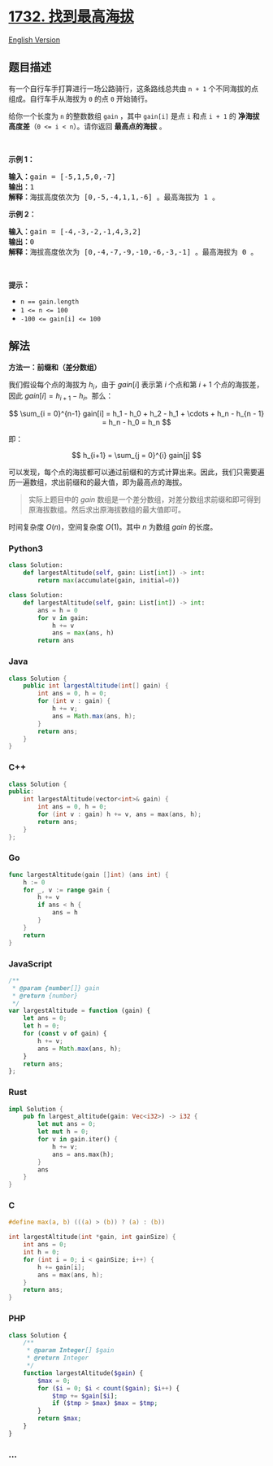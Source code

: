 # [1732. 找到最高海拔](https://leetcode.cn/problems/find-the-highest-altitude)

[English Version](/solution/1700-1799/1732.Find%20the%20Highest%20Altitude/README_EN.md)

## 题目描述

<!-- 这里写题目描述 -->

<p>有一个自行车手打算进行一场公路骑行，这条路线总共由 <code>n + 1</code> 个不同海拔的点组成。自行车手从海拔为 <code>0</code> 的点 <code>0</code> 开始骑行。</p>

<p>给你一个长度为 <code>n</code> 的整数数组 <code>gain</code> ，其中 <code>gain[i]</code> 是点 <code>i</code> 和点 <code>i + 1</code> 的 <strong>净海拔高度差</strong>（<code>0 <= i < n</code>）。请你返回 <strong>最高点的海拔</strong> 。</p>

<p> </p>

<p><strong>示例 1：</strong></p>

<pre>
<b>输入：</b>gain = [-5,1,5,0,-7]
<b>输出：</b>1
<b>解释：</b>海拔高度依次为 [0,-5,-4,1,1,-6] 。最高海拔为 1 。
</pre>

<p><strong>示例 2：</strong></p>

<pre>
<b>输入：</b>gain = [-4,-3,-2,-1,4,3,2]
<b>输出：</b>0
<b>解释：</b>海拔高度依次为 [0,-4,-7,-9,-10,-6,-3,-1] 。最高海拔为 0 。
</pre>

<p> </p>

<p><strong>提示：</strong></p>

<ul>
	<li><code>n == gain.length</code></li>
	<li><code>1 <= n <= 100</code></li>
	<li><code>-100 <= gain[i] <= 100</code></li>
</ul>

## 解法

<!-- 这里可写通用的实现逻辑 -->

**方法一：前缀和（差分数组）**

我们假设每个点的海拔为 $h_i$，由于 $gain[i]$ 表示第 $i$ 个点和第 $i + 1$ 个点的海拔差，因此 $gain[i] = h_{i + 1} - h_i$。那么：

$$
\sum_{i = 0}^{n-1} gain[i] = h_1 - h_0 + h_2 - h_1 + \cdots + h_n - h_{n - 1} = h_n - h_0 = h_n
$$

即：

$$
h_{i+1} = \sum_{j = 0}^{i} gain[j]
$$

可以发现，每个点的海拔都可以通过前缀和的方式计算出来。因此，我们只需要遍历一遍数组，求出前缀和的最大值，即为最高点的海拔。

> 实际上题目中的 $gain$ 数组是一个差分数组，对差分数组求前缀和即可得到原海拔数组。然后求出原海拔数组的最大值即可。

时间复杂度 $O(n)$，空间复杂度 $O(1)$。其中 $n$ 为数组 $gain$ 的长度。

<!-- tabs:start -->

### **Python3**

<!-- 这里可写当前语言的特殊实现逻辑 -->

```python
class Solution:
    def largestAltitude(self, gain: List[int]) -> int:
        return max(accumulate(gain, initial=0))
```

```python
class Solution:
    def largestAltitude(self, gain: List[int]) -> int:
        ans = h = 0
        for v in gain:
            h += v
            ans = max(ans, h)
        return ans
```

### **Java**

<!-- 这里可写当前语言的特殊实现逻辑 -->

```java
class Solution {
    public int largestAltitude(int[] gain) {
        int ans = 0, h = 0;
        for (int v : gain) {
            h += v;
            ans = Math.max(ans, h);
        }
        return ans;
    }
}
```

### **C++**

```cpp
class Solution {
public:
    int largestAltitude(vector<int>& gain) {
        int ans = 0, h = 0;
        for (int v : gain) h += v, ans = max(ans, h);
        return ans;
    }
};
```

### **Go**

```go
func largestAltitude(gain []int) (ans int) {
	h := 0
	for _, v := range gain {
		h += v
		if ans < h {
			ans = h
		}
	}
	return
}
```

### **JavaScript**

```js
/**
 * @param {number[]} gain
 * @return {number}
 */
var largestAltitude = function (gain) {
    let ans = 0;
    let h = 0;
    for (const v of gain) {
        h += v;
        ans = Math.max(ans, h);
    }
    return ans;
};
```

### **Rust**

```rust
impl Solution {
    pub fn largest_altitude(gain: Vec<i32>) -> i32 {
        let mut ans = 0;
        let mut h = 0;
        for v in gain.iter() {
            h += v;
            ans = ans.max(h);
        }
        ans
    }
}
```

### **C**

```c
#define max(a, b) (((a) > (b)) ? (a) : (b))

int largestAltitude(int *gain, int gainSize) {
    int ans = 0;
    int h = 0;
    for (int i = 0; i < gainSize; i++) {
        h += gain[i];
        ans = max(ans, h);
    }
    return ans;
}
```

### **PHP**

```php
class Solution {
    /**
     * @param Integer[] $gain
     * @return Integer
     */
    function largestAltitude($gain) {
        $max = 0;
        for ($i = 0; $i < count($gain); $i++) {
            $tmp += $gain[$i];
            if ($tmp > $max) $max = $tmp;
        }
        return $max;
    }
}
```

### **...**

```

```

<!-- tabs:end -->

